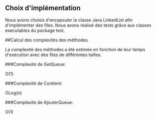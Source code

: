 ## Choix d'implémentation
Nous avons choisis d'encapsuler la classe Java LinkedList afin d'implémenter des files.
Nous avons réalisé des tests grâce aux classes executables du package test.

##Calcul des complexités des méthodes

La complexité des méthodes a été estimée en fonction de leur temps d'exécution avec des files de différentes tailles.

###Complexité de GetQueue:

O(1)

###Complexité de Contient:

OLog(n)

###Complexité de AjouterQueue:

O(1)
